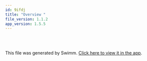 ```yaml
---
id: 9ifdj
title: "Overview "
file_version: 1.1.2
app_version: 1.5.5
---
```


<br/>

<br/>

This file was generated by Swimm. [Click here to view it in the app](/repos/Z2l0aHViJTNBJTNBQy1EYXRhLVN0cnVjdHVyZXMlM0ElM0FLeWxlRkM=/docs/9ifdj).
